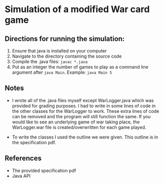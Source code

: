# Simulation of a modified War card game

## Directions for running the simulation:
1. Ensure that java is installed on your computer
2. Navigate to the directory containing the source code
4. Compile the .java files: `javac *.java`
3. Put as an integer the number of games to play as a command line argument after `java Main`. Example: `java Main 5`

## Notes
- I wrote all of the .java files myself except WarLogger.java which was provided for grading purposes. I had to write in some lines of code in the other classes for the WarLogger to work. These extra lines of code can be removed and the program will still function the same. If you would like to see an underlying game of war taking place, the WarLogger.war file is created/overwritten for each game played.

- To write the classes I used the outline we were given. This outline is in the specification pdf.

## References
- The provided specification pdf
- Java API
